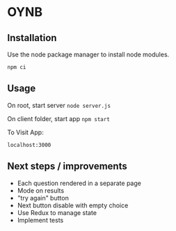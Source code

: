 # OYNB

## Installation

Use the node package manager to install node modules.

`npm ci`

## Usage

On root, start server
`node server.js`

On client folder, start app
`npm start`

To Visit App:

`localhost:3000`

## Next steps / improvements

- Each question rendered in a separate page
- Mode on results
- "try again" button
- Next button disable with empty choice
- Use Redux to manage state
- Implement tests
